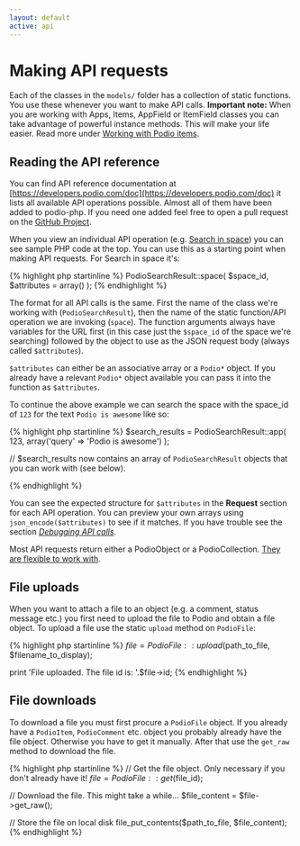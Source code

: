 ```yaml
---
layout: default
active: api
---
```

# Making API requests
Each of the classes in the `models/` folder has a collection of static functions. You use these whenever you want to make API calls. **Important note:** When you are working with Apps, Items, AppField or ItemField classes you can take advantage of powerful instance methods. This will make your life easier. Read more under [Working with Podio items](/items).

## Reading the API reference
You can find API reference documentation at [https://developers.podio.com/doc](https://developers.podio.com/doc) it lists all available API operations possible. Almost all of them have been added to podio-php. If you need one added feel free to open a pull request on the [GitHub Project](https://github.com/podio/podio-php).

When you view an individual API operation (e.g. [Search in space](https://developers.podio.com/doc/search/search-in-space-22479)) you can see sample PHP code at the top. You can use this as a starting point when making API requests. For Search in space it's:

{% highlight php startinline %}
PodioSearchResult::space( $space_id, $attributes = array() );
{% endhighlight %}

The format for all API calls is the same. First the name of the class we're working with (`PodioSearchResult`), then the name of the static function/API operation we are invoking (`space`). The function arguments always have variables for the URL first (in this case just the `$space_id` of the space we're searching) followed by the object to use as the JSON request body (always called `$attributes`).

`$attributes` can either be an associative array or a `Podio*` object. If you already have a relevant `Podio*` object available you can pass it into the function as `$attributes`.

To continue the above example we can search the space with the space_id of `123` for the text `Podio is awesome` like so:

{% highlight php startinline %}
$search_results = PodioSearchResult::app( 123, array('query' => 'Podio is awesome') );

// $search_results now contains an array of `PodioSearchResult` objects that you can work with (see below).

{% endhighlight %}

You can see the expected structure for `$attributes` in the **Request** section for each API operation. You can preview your own arrays using `json_encode($attributes)` to see if it matches. If you have trouble see the section [_Debugging API calls_]({{site.baseurl}}/debug).

Most API requests return either a PodioObject or a PodioCollection. [They are flexible to work with]({{site.baseurl}}/objects).

## File uploads
When you want to attach a file to an object (e.g. a comment, status message etc.) you first need to upload the file to Podio and obtain a file object. To upload a file use the static `upload` method on `PodioFile`:

{% highlight php startinline %}
$file = PodioFile::upload($path_to_file, $filename_to_display);

print 'File uploaded. The file id is: '.$file->id;
{% endhighlight %}

## File downloads
To download a file you must first procure a `PodioFile` object. If you already have a `PodioItem`, `PodioComment` etc. object you probably already have the file object. Otherwise you have to get it manually. After that use the `get_raw` method to download the file.

{% highlight php startinline %}
// Get the file object. Only necessary if you don't already have it!
$file = PodioFile::get($file_id);

// Download the file. This might take a while...
$file_content = $file->get_raw();

// Store the file on local disk
file_put_contents($path_to_file, $file_content);
{% endhighlight %}

